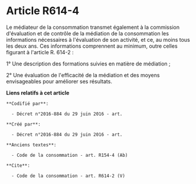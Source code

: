 # Article R614-4

Le médiateur de la consommation transmet également à la commission d'évaluation et de contrôle de la médiation de la
consommation les informations nécessaires à l'évaluation de son activité, et ce, au moins tous les deux ans. Ces informations
comprennent au minimum, outre celles figurant à l'article R. 614-2 : 

1° Une description des formations suivies en matière de médiation ; 

2° Une évaluation de l'efficacité de la médiation et des moyens envisageables pour améliorer ses résultats.

**Liens relatifs à cet article**

	**Codifié par**:

	  - Décret n°2016-884 du 29 juin 2016 - art.

	**Créé par**:

	  - Décret n°2016-884 du 29 juin 2016 - art.

	**Anciens textes**:

	  - Code de la consommation - art. R154-4 (Ab)

	**Cite**:

	  - Code de la consommation - art. R614-2 (V)
